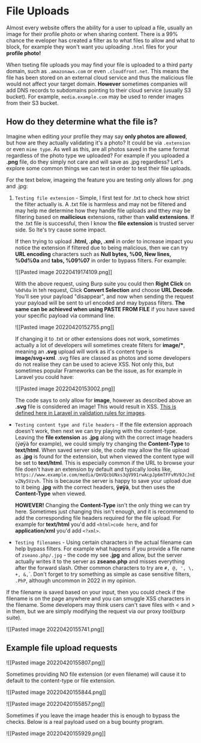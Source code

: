 # File Uploads
Almost every website offers the ability for a user to upload a file, usually an image for their profile photo or when sharing content. There is a 99% chance the eveloper has created a filter as to what files to allow and what to block, for example they won't want you uploading `.html` files for your **profile photo!**

When tseting file uploads you may find your file is uploaded to a third party domain, such as `.amazonaws.com` or even `.cloudfront.net`. This means the file has been stored on an external cloud service and thus the malicious file would not affect your target domain. **However** sometimes companies will add DNS records to subdomains pointing to their cloud service (usually S3 bucket). For example, `media.example.com` may be used to render images from their S3 bucket.

## How do they determine what the file is?
Imagine when editing your profile they may say **only photos are allowed**, but how are they actually validating it's a photo? It could be via `.extension` or even `mime type`. As well as this, are all photos saved in the same format regardless of the photo type we uploaded? For example if you uploaded a **.png** file, do they simply not care and will save as .jpg regardless? Let's explore some common things we can test in order to test their file uploads.

For the text below, imageing the feature you are testing only allows for .png and .jpg:
1. `Testing file extension` - Simple, I first test for .txt to check how strict the filter actually is. A .txt file is harmless and may not be filtered and may help me determine how they handle file uploads and tthey may be filtering based on **mailicious** extensions, rather than **valid extensions**. If the .txt file is successful, then I know the **file extension** is trusted server side. So lte's try cause some impact.
   
   If then trying to upload **.html, .php, .xml** in order to increase impact you notice the extension if filtered due to being malicious, then we can try **URL encoding** characters such as **Null bytes, %00, New lines, %0d%0a** and **tabs, %09%07** in order to bypass filters. For example:
   
   ![[Pasted image 20220419174109.png]]
   
   With the above request, using Burp suite you could then **Right Click** on `%0d%0a` in teh request, Click **Convert Selection** and choose **URL Decode**. You'll see your payload "disappear", and now when sending the request your payload will be sent to url encoded and may bypass filters. **The same can be achieved when using PASTE FROM FILE** if you have saved your specific payload via command line.
   
   ![[Pasted image 20220420152755.png]]
   
   If changing it to .txt or other extensions does not work, sometimes actually a lot of developers will sometimes create filters for **image/\***, meaning an **.svg** upload will work as it's content type is **image/svg+xml**. .svg files are classed as photos and some developers do not realise they can be used to acieve XSS. Not only this, but sometimes popular Frameworks can be the issue, as for example in Laravel you could have:
   
   ![[Pasted image 20220420153002.png]]
   
   The code says to only allow for **image**, however as described above an **.svg** file is considered an image! This would result in XSS. [This is defined here in Laravel in validation rules for images](https://laravel.com/docs/6.x/validation#rule-image).
   
 
- `Testing content type and file headers` - If the file extension approach doesn't work, then next we can try playing with the content-type. Leaving the **file extension** as **.jpg** along with the correct image headers (ÿøÿà for example), we could simply try changing the **Content-Type** to **text/html**. When saved server side, the code may allow the file upload as **.jpg** is found for the extension, but when viewed the content type will be set to **text/html**. This is especially common if the URL to browse your file doen't have an extension by default and typically looks like, `https://www.example.com/media/QmVQcbUNxs3qV991rwAcpJp6mTFFvRV9JcJnEvZNy5Vzvh`. This is because the server is happy to save your upload due to it being **.jpg** with the correct headers, **ÿøÿà**, but then uses the **Content-Type** when viewed.

	**HOWEVER!** Changing the **Content-Type** isn't the only thing we can try here. Sometimes just changing this isn't enough, and it is recommend to add the corresponding file headers required for the file upload. For example for **text/html** you'd add `<html>code here`, and for **application/xml** you'd add `<?xml>`.
	
	
- `Testing filenames` - Using certain characters in the actual filename can help bypass filters. For example what happens if you provide a file name of `zseano.php/.jpg` - the code my see **.jpg** and allow, but the server actually writes it to the server as **zseano.php** and misses everything after the forward slash. Other common characters to try are `#, @, ', \, +, &,`\`. Don't forget to try something as simple as case sensitive filters, `.PhP`, although uncommon in 2022 in my opinion.

If the filename is saved based on your input, then you could check if the filename is on the page anywhere and you can smuggle XSS characters in the filename. Some developers may think users can't save files with < and > in them, but we are simply modifying the request via our proxy tool(burp suite).

![[Pasted image 20220420155741.png]]

## Example file upload requests

![[Pasted image 20220420155807.png]]

Sometimes providing NO file extension (or even filename) will cause it to default to the content-type or file extension.

![[Pasted image 20220420155844.png]]

![[Pasted image 20220420155857.png]]

Sometimes if you leave the image header this is enough to bypass the checks. Below is a real payload used on a bug bounty program.

![[Pasted image 20220420155929.png]]
